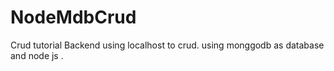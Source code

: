 # NodeMdbCrud
Crud tutorial Backend using localhost to crud.
using monggodb as database and node js .
